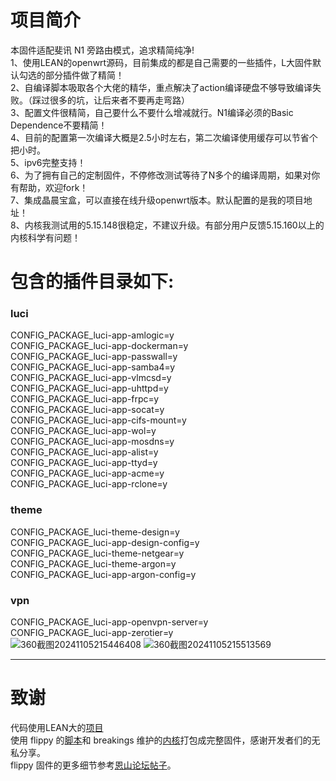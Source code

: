 # 项目简介
本固件适配斐讯 N1 旁路由模式，追求精简纯净!<br>
1、使用LEAN的openwrt源码，目前集成的都是自己需要的一些插件，L大固件默认勾选的部分插件做了精简！<br>
2、自编译脚本吸取各个大佬的精华，重点解决了action编译硬盘不够导致编译失败。（踩过很多的坑，让后来者不要再走弯路）<br>
3、配置文件很精简，自己要什么不要什么增减就行。N1编译必须的Basic Dependence不要精简！<br>
4、目前的配置第一次编译大概是2.5小时左右，第二次编译使用缓存可以节省个把小时。<br>
5、ipv6完整支持！<br>
6、为了拥有自己的定制固件，不停修改测试等待了N多个的编译周期，如果对你有帮助，欢迎fork！<br>
7、集成晶晨宝盒，可以直接在线升级openwrt版本。默认配置的是我的项目地址！<br>
8、内核我测试用的5.15.148很稳定，不建议升级。有部分用户反馈5.15.160以上的内核科学有问题！<br>
# 包含的插件目录如下:<br>
### luci <br>
CONFIG_PACKAGE_luci-app-amlogic=y <br>
CONFIG_PACKAGE_luci-app-dockerman=y <br>
CONFIG_PACKAGE_luci-app-passwall=y <br>
CONFIG_PACKAGE_luci-app-samba4=y <br>
CONFIG_PACKAGE_luci-app-vlmcsd=y <br>
CONFIG_PACKAGE_luci-app-uhttpd=y <br>
CONFIG_PACKAGE_luci-app-frpc=y<br>
CONFIG_PACKAGE_luci-app-socat=y<br>
CONFIG_PACKAGE_luci-app-cifs-mount=y<br>
CONFIG_PACKAGE_luci-app-wol=y<br>
CONFIG_PACKAGE_luci-app-mosdns=y<br>
CONFIG_PACKAGE_luci-app-alist=y<br>
CONFIG_PACKAGE_luci-app-ttyd=y<br>
CONFIG_PACKAGE_luci-app-acme=y<br>
CONFIG_PACKAGE_luci-app-rclone=y<br>
### theme<br>
CONFIG_PACKAGE_luci-theme-design=y<br>
CONFIG_PACKAGE_luci-app-design-config=y<br>
CONFIG_PACKAGE_luci-theme-netgear=y<br>
CONFIG_PACKAGE_luci-theme-argon=y<br>
CONFIG_PACKAGE_luci-app-argon-config=y<br>
### vpn<br>
CONFIG_PACKAGE_luci-app-openvpn-server=y<br>
CONFIG_PACKAGE_luci-app-zerotier=y<br>
![360截图20241105215446408](https://github.com/user-attachments/assets/5b6381d2-52d7-41d2-af12-a7ea0a6d2598)
![360截图20241105215513569](https://github.com/user-attachments/assets/36f9febd-51bb-41d8-b119-9f9c78967e0a)

***
# 致谢
代码使用LEAN大的[项目](https://github.com/coolsnowwolf/lede)<br>
使用 flippy 的[脚本](https://github.com/unifreq/openwrt_packit)和 breakings 维护的[内核](https://github.com/breakings/OpenWrt/releases/tag/kernel_stable)打包成完整固件，感谢开发者们的无私分享。<br>
flippy 固件的更多细节参考[恩山论坛帖子](https://www.right.com.cn/forum/thread-4076037-1-1.html)。
